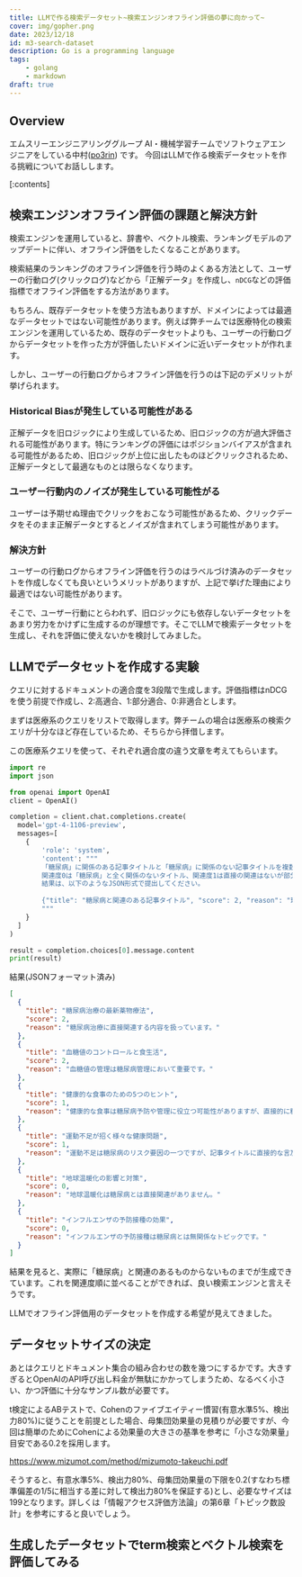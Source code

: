 ```yaml
---
title: LLMで作る検索データセット~検索エンジンオフライン評価の夢に向かって~
cover: img/gopher.png
date: 2023/12/18
id: m3-search-dataset
description: Go is a programming language
tags:
    - golang
    - markdown
draft: true
---
```


## Overview

エムスリーエンジニアリンググループ AI・機械学習チームでソフトウェアエンジニアをしている中村([po3rin](https://twitter.com/po3rin)) です。
今回はLLMで作る検索データセットを作る挑戦についてお話しします。

[:contents]

<!-- more -->

## 検索エンジンオフライン評価の課題と解決方針

検索エンジンを運用していると、辞書や、ベクトル検索、ランキングモデルのアップデートに伴い、オフライン評価をしたくなることがあります。

検索結果のランキングのオフライン評価を行う時のよくある方法として、ユーザーの行動ログ(クリックログ)などから「正解データ」を作成し、`nDCG`などの評価指標でオフライン評価をする方法があります。

もちろん、既存データセットを使う方法もありますが、ドメインによっては最適なデータセットではない可能性があります。例えば弊チームでは医療特化の検索エンジンを運用しているため、既存のデータセットよりも、ユーザーの行動ログからデータセットを作った方が評価したいドメインに近いデータセットが作れます。

しかし、ユーザーの行動ログからオフライン評価を行うのは下記のデメリットが挙げられます。

### Historical Biasが発生している可能性がある

正解データを旧ロジックにより生成しているため、旧ロジックの方が過大評価される可能性があります。特にランキングの評価にはポジションバイアスが含まれる可能性があるため、旧ロジックが上位に出したものほどクリックされるため、正解データとして最適なものとは限らなくなります。

### ユーザー行動内のノイズが発生している可能性がる

ユーザーは予期せぬ理由でクリックをおこなう可能性があるため、クリックデータをそのまま正解データとするとノイズが含まれてしまう可能性があります。

### 解決方針

ユーザーの行動ログからオフライン評価を行うのはラベルづけ済みのデータセットを作成しなくても良いというメリットがありますが、上記で挙げた理由により最適ではない可能性があります。

そこで、ユーザー行動にとらわれず、旧ロジックにも依存しないデータセットをあまり労力をかけずに生成するのが理想です。そこでLLMで検索データセットを生成し、それを評価に使えないかを検討してみました。

## LLMでデータセットを作成する実験

クエリに対するドキュメントの適合度を3段階で生成します。評価指標はnDCGを使う前提で作成し、2:高適合、1:部分適合、0:非適合とします。

まずは医療系のクエリをリストで取得します。弊チームの場合は医療系の検索クエリが十分なほど存在しているため、そちらから拝借します。

この医療系クエリを使って、それぞれ適合度の違う文章を考えてもらいます。

```py
import re
import json

from openai import OpenAI
client = OpenAI()

completion = client.chat.completions.create(
  model='gpt-4-1106-preview',
  messages=[
    {
        'role': 'system',
        'content': """
        「糖尿病」に関係のある記事タイトルと「糖尿病」に関係のない記事タイトルを複数作成し、「糖尿病」との関連度を0~2の3段階で付与してください。2が最も関連度が高いものとします。
        関連度0は「糖尿病」と全く関係のないタイトル、関連度1は直接の関連はないが部分的、または間接的に関係のあるタイトル、関連度2は「糖尿病」と直接関係のあるタイトルとします。
        結果は、以下のようなJSON形式で提出してください。
        
        {"title": "糖尿病と関連のある記事タイトル", "score": 2, "reason": "理由"}
        """
    }
  ]
)

result = completion.choices[0].message.content
print(result)
```

結果(JSONフォーマット済み)

```json
[
  {
    "title": "糖尿病治療の最新薬物療法",
    "score": 2,
    "reason": "糖尿病治療に直接関連する内容を扱っています。"
  },
  {
    "title": "血糖値のコントロールと食生活",
    "score": 2,
    "reason": "血糖値の管理は糖尿病管理において重要です。"
  },
  {
    "title": "健康的な食事のための5つのヒント",
    "score": 1,
    "reason": "健康的な食事は糖尿病予防や管理に役立つ可能性がありますが、直接的に糖尿病に言及しているわけではありません。"
  },
  {
    "title": "運動不足が招く様々な健康問題",
    "score": 1,
    "reason": "運動不足は糖尿病のリスク要因の一つですが、記事タイトルに直接的な言及はありません。"
  },
  {
    "title": "地球温暖化の影響と対策",
    "score": 0,
    "reason": "地球温暖化は糖尿病とは直接関連がありません。"
  },
  {
    "title": "インフルエンザの予防接種の効果",
    "score": 0,
    "reason": "インフルエンザの予防接種は糖尿病とは無関係なトピックです。"
  }
]
```

結果を見ると、実際に「糖尿病」と関連のあるものからないものまでが生成できています。これを関連度順に並べることができれば、良い検索エンジンと言えそうです。

LLMでオフライン評価用のデータセットを作成する希望が見えてきました。

## データセットサイズの決定

あとはクエリとドキュメント集合の組み合わせの数を幾つにするかです。大きすぎるとOpenAIのAPI呼び出し料金が無駄にかかってしまうため、なるべく小さい、かつ評価に十分なサンプル数が必要です。

t検定によるABテストで、Cohenのファイブエイティー慣習(有意水準5%、検出力80%)に従うことを前提とした場合、母集団効果量の見積りが必要ですが、今回は簡単のためにCohenによる効果量の大きさの基準を参考に「小さな効果量」目安である0.2を採用します。

https://www.mizumot.com/method/mizumoto-takeuchi.pdf

そうすると、有意水準5%、検出力80%、母集団効果量の下限を0.2(すなわち標準偏差の1/5に相当する差に対して検出力80%を保証する)とし、必要なサイズは199となります。詳しくは「情報アクセス評価方法論」の第6章「トピック数設計」を参考にすると良いでしょう。

## 生成したデータセットでterm検索とベクトル検索を評価してみる



